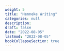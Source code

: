 ```yaml
---
weight: 5
title: "Henneke Writing"
categories: null
description: 
draft: false
date: "2022-08-05"
lastmod: "2022-08-05"
bookCollapseSection: true
---
```


